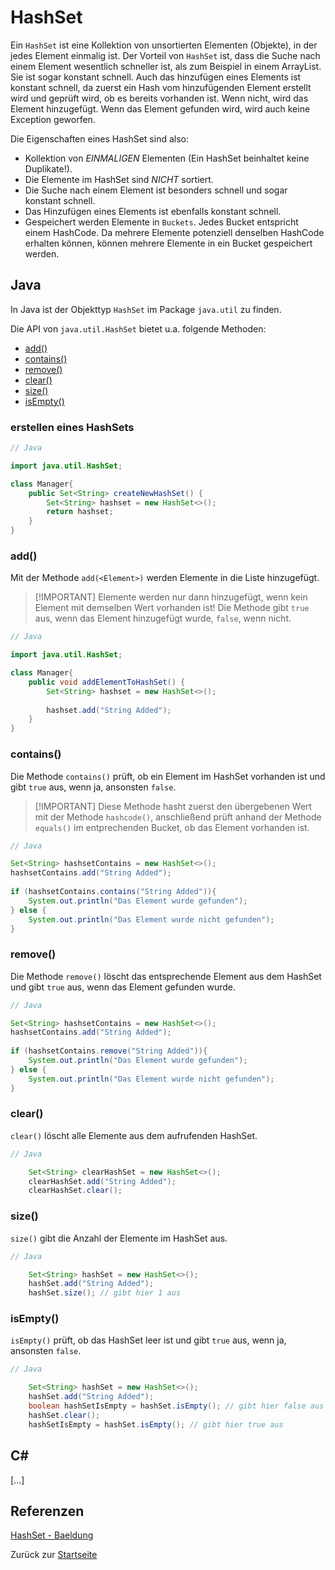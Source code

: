 # HashSet

Ein `HashSet` ist eine Kollektion von unsortierten Elementen (Objekte), in der jedes Element einmalig ist. Der Vorteil von `HashSet` ist, dass die Suche nach einem Element wesentlich schneller ist, als zum Beispiel in einem ArrayList. Sie ist sogar konstant schnell. Auch das hinzufügen eines Elements ist konstant schnell, da zuerst ein Hash vom hinzufügenden Element erstellt wird und geprüft wird, ob es bereits vorhanden ist. Wenn nicht, wird das Element hinzugefügt. Wenn das Element gefunden wird, wird auch keine Exception geworfen.

Die Eigenschaften eines HashSet sind also:
- Kollektion von *EINMALIGEN* Elementen (Ein HashSet beinhaltet keine Duplikate!).
- Die Elemente im HashSet sind *NICHT* sortiert.
- Die Suche nach einem Element ist besonders schnell und sogar konstant schnell.
- Das Hinzufügen eines Elements ist ebenfalls konstant schnell.
- Gespeichert werden Elemente in `Buckets`. Jedes Bucket entspricht einem HashCode. Da mehrere Elemente potenziell denselben HashCode erhalten können, können mehrere Elemente in ein Bucket gespeichert werden.

## Java

In Java ist der Objekttyp `HashSet` im Package `java.util` zu finden.

Die API von `java.util.HashSet` bietet u.a. folgende Methoden:
- [add()](#add)
- [contains()](#contains)
- [remove()](#remove)
- [clear()](#clear)
- [size()](#size)
- [isEmpty()](#isempty)

### erstellen eines HashSets 

```Java
// Java

import java.util.HashSet;

class Manager{
    public Set<String> createNewHashSet() {
        Set<String> hashset = new HashSet<>();
        return hashset;
    }
}
```

### add()

Mit der Methode `add(<Element>)` werden Elemente in die Liste hinzugefügt.

> [!IMPORTANT] Elemente werden nur dann hinzugefügt, wenn kein Element mit demselben Wert vorhanden ist! Die Methode gibt `true` aus, wenn das Element hinzugefügt wurde, `false`, wenn nicht.

```Java
// Java

import java.util.HashSet;

class Manager{
    public void addElementToHashSet() {
        Set<String> hashset = new HashSet<>();
    
        hashset.add("String Added");
    }
}
```

### contains()

Die Methode `contains()` prüft, ob ein Element im HashSet vorhanden ist und gibt `true` aus, wenn ja, ansonsten `false`. 

> [!IMPORTANT] Diese Methode hasht zuerst den übergebenen Wert mit der Methode `hashcode()`, anschließend prüft anhand der Methode `equals()` im entprechenden Bucket, ob das Element vorhanden ist.

```Java
// Java

Set<String> hashsetContains = new HashSet<>();
hashsetContains.add("String Added");
 
if (hashsetContains.contains("String Added")){
    System.out.println("Das Element wurde gefunden");
} else {
    System.out.println("Das Element wurde nicht gefunden");
}
```

### remove()

Die Methode `remove()` löscht das entsprechende Element aus dem HashSet und gibt `true` aus, wenn das Element gefunden wurde. 

```Java
// Java

Set<String> hashsetContains = new HashSet<>();
hashsetContains.add("String Added");
 
if (hashsetContains.remove("String Added")){
    System.out.println("Das Element wurde gefunden");
} else {
    System.out.println("Das Element wurde nicht gefunden");
}
```

### clear()

`clear()` löscht alle Elemente aus dem aufrufenden HashSet.

```Java
// Java

    Set<String> clearHashSet = new HashSet<>();
    clearHashSet.add("String Added");
    clearHashSet.clear();
```

### size()

`size()` gibt die Anzahl der Elemente im HashSet aus.

```Java
// Java

    Set<String> hashSet = new HashSet<>();
    hashSet.add("String Added");
    hashSet.size(); // gibt hier 1 aus
```

### isEmpty()

`isEmpty()` prüft, ob das HashSet leer ist und gibt `true` aus, wenn ja, ansonsten `false`.

```Java
// Java

    Set<String> hashSet = new HashSet<>();
    hashSet.add("String Added");
    boolean hashSetIsEmpty = hashSet.isEmpty(); // gibt hier false aus
    hashSet.clear();
    hashSetIsEmpty = hashSet.isEmpty(); // gibt hier true aus
```

## C#

[...]

## Referenzen

[HashSet - Baeldung](https://www.baeldung.com/java-hashset)

Zurück zur [Startseite](README.md)
